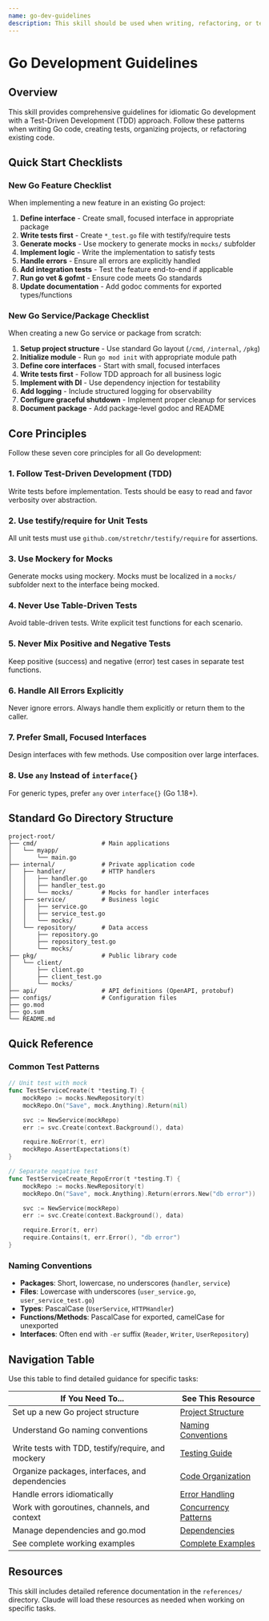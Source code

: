 ```yaml
---
name: go-dev-guidelines
description: This skill should be used when writing, refactoring, or testing Go code. It provides idiomatic Go development patterns, TDD-based workflows, project structure conventions, and testing best practices using testify/require and mockery. Activate this skill when creating new Go features, services, packages, tests, or when setting up new Go projects.
---
```


# Go Development Guidelines

## Overview

This skill provides comprehensive guidelines for idiomatic Go development with a Test-Driven Development (TDD) approach. Follow these patterns when writing Go code, creating tests, organizing projects, or refactoring existing code.

## Quick Start Checklists

### New Go Feature Checklist

When implementing a new feature in an existing Go project:

1. **Define interface** - Create small, focused interface in appropriate package
2. **Write tests first** - Create `*_test.go` file with testify/require tests
3. **Generate mocks** - Use mockery to generate mocks in `mocks/` subfolder
4. **Implement logic** - Write the implementation to satisfy tests
5. **Handle errors** - Ensure all errors are explicitly handled
6. **Add integration tests** - Test the feature end-to-end if applicable
7. **Run go vet & gofmt** - Ensure code meets Go standards
8. **Update documentation** - Add godoc comments for exported types/functions

### New Go Service/Package Checklist

When creating a new Go service or package from scratch:

1. **Setup project structure** - Use standard Go layout (`/cmd`, `/internal`, `/pkg`)
2. **Initialize module** - Run `go mod init` with appropriate module path
3. **Define core interfaces** - Start with small, focused interfaces
4. **Write tests first** - Follow TDD approach for all business logic
5. **Implement with DI** - Use dependency injection for testability
6. **Add logging** - Include structured logging for observability
7. **Configure graceful shutdown** - Implement proper cleanup for services
8. **Document package** - Add package-level godoc and README

## Core Principles

Follow these seven core principles for all Go development:

### 1. Follow Test-Driven Development (TDD)

Write tests before implementation. Tests should be easy to read and favor verbosity over abstraction.

### 2. Use testify/require for Unit Tests

All unit tests must use `github.com/stretchr/testify/require` for assertions.

### 3. Use Mockery for Mocks

Generate mocks using mockery. Mocks must be localized in a `mocks/` subfolder next to the interface being mocked.

### 4. Never Use Table-Driven Tests

Avoid table-driven tests. Write explicit test functions for each scenario.

### 5. Never Mix Positive and Negative Tests

Keep positive (success) and negative (error) test cases in separate test functions.

### 6. Handle All Errors Explicitly

Never ignore errors. Always handle them explicitly or return them to the caller.

### 7. Prefer Small, Focused Interfaces

Design interfaces with few methods. Use composition over large interfaces.

### 8. Use `any` Instead of `interface{}`

For generic types, prefer `any` over `interface{}` (Go 1.18+).

## Standard Go Directory Structure

```
project-root/
├── cmd/                  # Main applications
│   └── myapp/
│       └── main.go
├── internal/             # Private application code
│   ├── handler/          # HTTP handlers
│   │   ├── handler.go
│   │   ├── handler_test.go
│   │   └── mocks/        # Mocks for handler interfaces
│   ├── service/          # Business logic
│   │   ├── service.go
│   │   ├── service_test.go
│   │   └── mocks/
│   └── repository/       # Data access
│       ├── repository.go
│       ├── repository_test.go
│       └── mocks/
├── pkg/                  # Public library code
│   └── client/
│       ├── client.go
│       ├── client_test.go
│       └── mocks/
├── api/                  # API definitions (OpenAPI, protobuf)
├── configs/              # Configuration files
├── go.mod
├── go.sum
└── README.md
```

## Quick Reference

### Common Test Patterns

```go
// Unit test with mock
func TestServiceCreate(t *testing.T) {
    mockRepo := mocks.NewRepository(t)
    mockRepo.On("Save", mock.Anything).Return(nil)

    svc := NewService(mockRepo)
    err := svc.Create(context.Background(), data)

    require.NoError(t, err)
    mockRepo.AssertExpectations(t)
}

// Separate negative test
func TestServiceCreate_RepoError(t *testing.T) {
    mockRepo := mocks.NewRepository(t)
    mockRepo.On("Save", mock.Anything).Return(errors.New("db error"))

    svc := NewService(mockRepo)
    err := svc.Create(context.Background(), data)

    require.Error(t, err)
    require.Contains(t, err.Error(), "db error")
}
```

### Naming Conventions

- **Packages**: Short, lowercase, no underscores (`handler`, `service`)
- **Files**: Lowercase with underscores (`user_service.go`, `user_service_test.go`)
- **Types**: PascalCase (`UserService`, `HTTPHandler`)
- **Functions/Methods**: PascalCase for exported, camelCase for unexported
- **Interfaces**: Often end with `-er` suffix (`Reader`, `Writer`, `UserRepository`)

## Navigation Table

Use this table to find detailed guidance for specific tasks:

| If You Need To... | See This Resource |
|-------------------|-------------------|
| Set up a new Go project structure | [Project Structure](references/project-structure.md) |
| Understand Go naming conventions | [Naming Conventions](references/naming-conventions.md) |
| Write tests with TDD, testify/require, and mockery | [Testing Guide](references/testing-guide.md) |
| Organize packages, interfaces, and dependencies | [Code Organization](references/code-organization.md) |
| Handle errors idiomatically | [Error Handling](references/error-handling.md) |
| Work with goroutines, channels, and context | [Concurrency Patterns](references/concurrency-patterns.md) |
| Manage dependencies and go.mod | [Dependencies](references/dependencies.md) |
| See complete working examples | [Complete Examples](references/complete-examples.md) |

## Resources

This skill includes detailed reference documentation in the `references/` directory. Claude will load these resources as needed when working on specific tasks.
